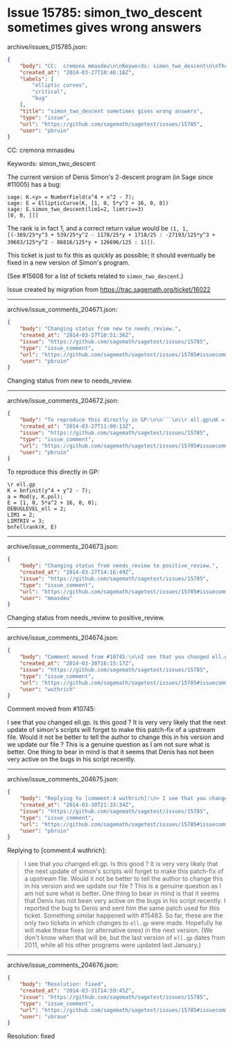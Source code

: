 # Issue 15785: simon_two_descent sometimes gives wrong answers

archive/issues_015785.json:
```json
{
    "body": "CC:  cremona mmasdeu\n\nKeywords: simon_two_descent\n\nThe current version of Denis Simon's 2-descent program (in Sage since #11005) has a bug:\n\n```\nsage: K.<y> = NumberField(x^4 + x^2 - 7);\nsage: E = EllipticCurve(K, [1, 0, 5*y^2 + 16, 0, 0])\nsage: E.simon_two_descent(lim1=2, limtriv=3)\n[0, 0, []]\n```\n\nThe rank is in fact 1, and a correct return value would be `(1, 1, [(-369/25*y^3 + 539/25*y^2 - 1178/25*y + 1718/25 : -27193/125*y^3 + 39683/125*y^2 - 86816/125*y + 126696/125 : 1)])`.\n\nThis ticket is just to fix this as quickly as possible; it should eventually be fixed in a new version of Simon's program.\n\n(See #15608 for a list of tickets related to `simon_two_descent`.)\n\nIssue created by migration from https://trac.sagemath.org/ticket/16022\n\n",
    "created_at": "2014-03-27T10:46:18Z",
    "labels": [
        "elliptic curves",
        "critical",
        "bug"
    ],
    "title": "simon_two_descent sometimes gives wrong answers",
    "type": "issue",
    "url": "https://github.com/sagemath/sagetest/issues/15785",
    "user": "pbruin"
}
```
CC:  cremona mmasdeu

Keywords: simon_two_descent

The current version of Denis Simon's 2-descent program (in Sage since #11005) has a bug:

```
sage: K.<y> = NumberField(x^4 + x^2 - 7);
sage: E = EllipticCurve(K, [1, 0, 5*y^2 + 16, 0, 0])
sage: E.simon_two_descent(lim1=2, limtriv=3)
[0, 0, []]
```

The rank is in fact 1, and a correct return value would be `(1, 1, [(-369/25*y^3 + 539/25*y^2 - 1178/25*y + 1718/25 : -27193/125*y^3 + 39683/125*y^2 - 86816/125*y + 126696/125 : 1)])`.

This ticket is just to fix this as quickly as possible; it should eventually be fixed in a new version of Simon's program.

(See #15608 for a list of tickets related to `simon_two_descent`.)

Issue created by migration from https://trac.sagemath.org/ticket/16022





---

archive/issue_comments_204671.json:
```json
{
    "body": "Changing status from new to needs_review.",
    "created_at": "2014-03-27T10:51:36Z",
    "issue": "https://github.com/sagemath/sagetest/issues/15785",
    "type": "issue_comment",
    "url": "https://github.com/sagemath/sagetest/issues/15785#issuecomment-204671",
    "user": "pbruin"
}
```

Changing status from new to needs_review.



---

archive/issue_comments_204672.json:
```json
{
    "body": "To reproduce this directly in GP:\n\n```\n\\r ell.gp\nK = bnfinit(y^4 + y^2 - 7);\na = Mod(y, K.pol);\nE = [1, 0, 5*a^2 + 16, 0, 0];\nDEBUGLEVEL_ell = 2;\nLIM1 = 2;\nLIMTRIV = 3;\nbnfellrank(K, E)\n```\n",
    "created_at": "2014-03-27T11:00:13Z",
    "issue": "https://github.com/sagemath/sagetest/issues/15785",
    "type": "issue_comment",
    "url": "https://github.com/sagemath/sagetest/issues/15785#issuecomment-204672",
    "user": "pbruin"
}
```

To reproduce this directly in GP:

```
\r ell.gp
K = bnfinit(y^4 + y^2 - 7);
a = Mod(y, K.pol);
E = [1, 0, 5*a^2 + 16, 0, 0];
DEBUGLEVEL_ell = 2;
LIM1 = 2;
LIMTRIV = 3;
bnfellrank(K, E)
```




---

archive/issue_comments_204673.json:
```json
{
    "body": "Changing status from needs_review to positive_review.",
    "created_at": "2014-03-27T14:16:49Z",
    "issue": "https://github.com/sagemath/sagetest/issues/15785",
    "type": "issue_comment",
    "url": "https://github.com/sagemath/sagetest/issues/15785#issuecomment-204673",
    "user": "mmasdeu"
}
```

Changing status from needs_review to positive_review.



---

archive/issue_comments_204674.json:
```json
{
    "body": "Comment moved from #10745:\n\nI see that you changed ell.gp. Is this good ? It is very very likely that the next update of simon's scripts will forget to make this patch-fix of a upstream file. Would it not be better to tell the author to change this in his version and we update our file ? This is a genuine question as I am not sure what is better. One thing to bear in mind is that it seems that Denis has not been very active on the bugs in his script recently.",
    "created_at": "2014-03-30T16:15:17Z",
    "issue": "https://github.com/sagemath/sagetest/issues/15785",
    "type": "issue_comment",
    "url": "https://github.com/sagemath/sagetest/issues/15785#issuecomment-204674",
    "user": "wuthrich"
}
```

Comment moved from #10745:

I see that you changed ell.gp. Is this good ? It is very very likely that the next update of simon's scripts will forget to make this patch-fix of a upstream file. Would it not be better to tell the author to change this in his version and we update our file ? This is a genuine question as I am not sure what is better. One thing to bear in mind is that it seems that Denis has not been very active on the bugs in his script recently.



---

archive/issue_comments_204675.json:
```json
{
    "body": "Replying to [comment:4 wuthrich]:\n> I see that you changed ell.gp. Is this good ? It is very very likely that the next update of simon's scripts will forget to make this patch-fix of a upstream file. Would it not be better to tell the author to change this in his version and we update our file ? This is a genuine question as I am not sure what is better. One thing to bear in mind is that it seems that Denis has not been very active on the bugs in his script recently. \nI reported the bug to Denis and sent him the same patch used for this ticket.  Something similar happened with #15483.  So far, these are the only two tickets in which changes to `ell.gp` were made.  Hopefully he will make these fixes (or alternative ones) in the next version.  (We don't know when that will be, but the last version of `ell.gp` dates from 2011, while all his other programs were updated last January.)",
    "created_at": "2014-03-30T21:33:34Z",
    "issue": "https://github.com/sagemath/sagetest/issues/15785",
    "type": "issue_comment",
    "url": "https://github.com/sagemath/sagetest/issues/15785#issuecomment-204675",
    "user": "pbruin"
}
```

Replying to [comment:4 wuthrich]:
> I see that you changed ell.gp. Is this good ? It is very very likely that the next update of simon's scripts will forget to make this patch-fix of a upstream file. Would it not be better to tell the author to change this in his version and we update our file ? This is a genuine question as I am not sure what is better. One thing to bear in mind is that it seems that Denis has not been very active on the bugs in his script recently. 
I reported the bug to Denis and sent him the same patch used for this ticket.  Something similar happened with #15483.  So far, these are the only two tickets in which changes to `ell.gp` were made.  Hopefully he will make these fixes (or alternative ones) in the next version.  (We don't know when that will be, but the last version of `ell.gp` dates from 2011, while all his other programs were updated last January.)



---

archive/issue_comments_204676.json:
```json
{
    "body": "Resolution: fixed",
    "created_at": "2014-03-31T14:59:45Z",
    "issue": "https://github.com/sagemath/sagetest/issues/15785",
    "type": "issue_comment",
    "url": "https://github.com/sagemath/sagetest/issues/15785#issuecomment-204676",
    "user": "vbraun"
}
```

Resolution: fixed
